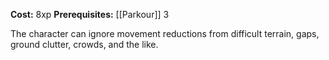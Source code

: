 **Cost:** 8xp
**Prerequisites:** [[Parkour]] 3

The character can ignore movement reductions from difficult terrain, gaps, ground clutter, crowds, and the like.